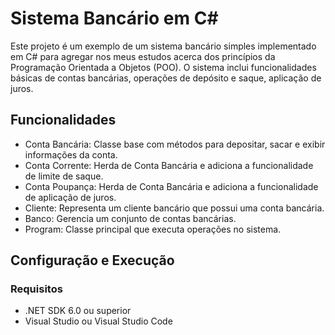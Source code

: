 # Sistema Bancário em C#

Este projeto é um exemplo de um sistema bancário simples implementado em C# para agregar nos meus estudos acerca dos princípios da Programação Orientada a Objetos (POO). O sistema inclui funcionalidades básicas de contas bancárias, operações de depósito e saque, aplicação de juros.

## Funcionalidades
- Conta Bancária: Classe base com métodos para depositar, sacar e exibir informações da conta.
- Conta Corrente: Herda de Conta Bancária e adiciona a funcionalidade de limite de saque.
- Conta Poupança: Herda de Conta Bancária e adiciona a funcionalidade de aplicação de juros.
- Cliente: Representa um cliente bancário que possui uma conta bancária.
- Banco: Gerencia um conjunto de contas bancárias.
- Program: Classe principal que executa operações no sistema.

## Configuração e Execução
### Requisitos
- .NET SDK 6.0 ou superior
- Visual Studio ou Visual Studio Code